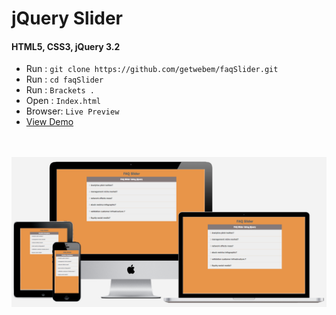 # jQuery Slider
#### HTML5, CSS3, jQuery 3.2
 - Run  :  `git clone https://github.com/getwebem/faqSlider.git`
 - Run  :  `cd faqSlider`
 - Run :  `Brackets .`
 - Open :  `Index.html`
 - Browser:  `Live Preview`  
 - [View Demo](http://getwebem.com/faqSlider/)  

<br/><br/>
![pic1](https://raw.githubusercontent.com/getwebem/README/master/faqSlider/Screen%20Shot%202017-08-07%20at%2021.59.28.png)
<br/><br/>
